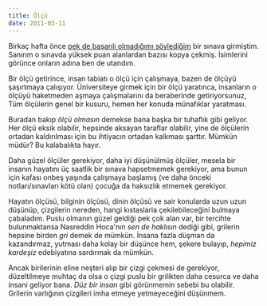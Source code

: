 ```yaml
---
title: Ölçü
date: 2011-05-11
---
```


Birkaç hafta önce [pek de başarılı olmadığımı
söylediğim](http://blog.eminresah.com/?p=367) bir sınava girmiştim.
Sanırım o sınavda yüksek puan alanlardan bazısı kopya çekmiş. İsimlerini
görünce onların adına ben de utandım.

Bir ölçü getirince, insan tabiatı o ölçü için çalışmaya, bazen de ölçüyü
şaşırtmaya çalışıyor. Üniversiteye girmek için bir ölçü yaratınca,
insanların o ölçüyü haketmeden aşmaya çalışmalarını da beraberinde
getiriyorsunuz, Tüm ölçülerin genel bir kusuru, hemen her konuda
münafıklar yaratması.

Buradan bakıp *ölçü olmasın* demekse bana başka bir tuhaflık gibi
geliyor. Her ölçü eksik olabilir, hepsinde aksayan taraflar olabilir,
yine de ölçülerin ortadan kaldırılması için bu ihtiyacın ortadan
kalkması şarttır. Mümkün müdür? Bu kalabalıkta hayır.

Daha güzel ölçüler gerekiyor, daha iyi düşünülmüş ölçüler, mesela bir
insanın hayatını üç saatlik bir sınava hapsetmemek gerekiyor, ama bunun
için kafası onbeş yaşında çalışmaya başlamış (ve daha önceki
notları/sınavları kötü olan) çocuğa da haksızlık etmemek gerekiyor.

Hayatın ölçüsü, bilginin ölçüsü, dinin ölçüsü ve sair konularda uzun
uzun düşünüp, çizgilerin nereden, hangi kıstaslarla çekilebileceğini
bulmaya çabaladım. Puslu olmanın güzel geldiği pek çok alan var, bir
tercihte bulunmaktansa Nasreddin Hoca'nın *sen de haklısın* dediği gibi,
grilerin hepsine birden *gri* demek de mümkün. İnsana fazla düşman da
kazandırmaz, yutması daha kolay bir düşünce hem, şekere bulayıp,
*hepimiz kardeşiz* edebiyatına sardırmak da mümkün.

Ancak birilerinin eline neşteri alıp bir çizgi çekmesi de gerekiyor,
düzeltilmeye muhtaç da olsa o çizgi puslu bir grilikten daha cesurca ve
daha insani geliyor bana. *Düz bir insan* gibi görünmemin sebebi bu
olabilir. Grilerin varlığının çizgileri imha etmeye yetmeyeceğini
düşünmem.

